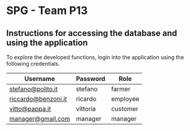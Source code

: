 # SPG - Team P13
## Instructions for accessing the database and using the application
To explore the developed functions, login into the application using the following credentials.

| Username          |  Password       |  Role      |
| ---------------   | --------------- | ---------- |
|stefano@polito.it  | stefano         |   farmer   |
|riccardo@benzoni.it| ricardo         |  employee  |
|vitto@pappa.it     | vittoria        | customer   |
|manager@gmail.com  | manager         | manager    |